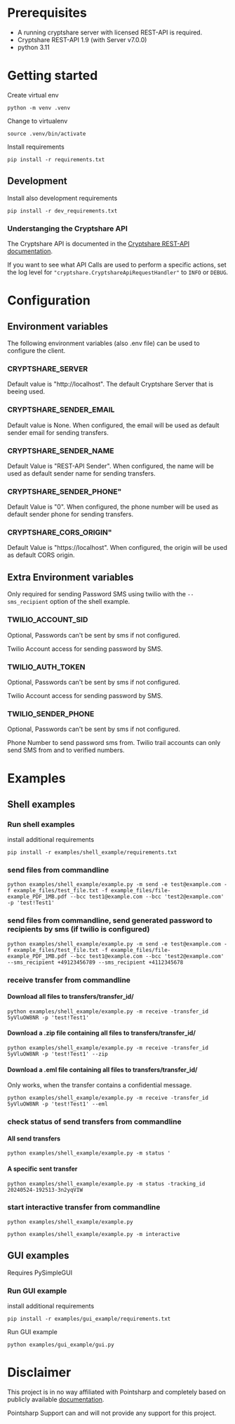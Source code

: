 # Prerequisites
- A running cryptshare server with licensed REST-API is required.
- Cryptshare REST-API 1.9 (with Server v7.0.0)
- python 3.11

# Getting started
Create virtual env 

`python -m venv .venv`

Change to virtualenv

`source .venv/bin/activate` 

Install requirements

`pip install -r requirements.txt`

## Development
Install also development requirements

`pip install -r dev_requirements.txt`

### Understanging the Cryptshare API
The Cryptshare API is documented in the [Cryptshare REST-API documentation](http://documentation.cryptshare.com).

If you want to see what API Calls are used to perform a specific actions, set the log level for `"cryptshare.CryptshareApiRequestHandler"` to `INFO` or `DEBUG`.

# Configuration

## Environment variables 
The following environment variables (also .env file) can be used to configure the client.

### CRYPTSHARE_SERVER
Default value is "http://localhost". The default Cryptshare Server that is beeing used.

### CRYPTSHARE_SENDER_EMAIL
Default value is None. When configured, the email will be used as default sender email for sending transfers.

### CRYPTSHARE_SENDER_NAME
Default Value is "REST-API Sender". When configured, the name will be used as default sender name for sending transfers.

### CRYPTSHARE_SENDER_PHONE"
Default Value is "0". When configured, the phone number will be used as default sender phone for sending transfers.

### CRYPTSHARE_CORS_ORIGIN"
Default Value is "https://localhost". When configured, the origin will be used as default CORS origin.

## Extra Environment variables
Only required for sending Password SMS using twilio with the `--sms_recipient` option of the shell example.

### TWILIO_ACCOUNT_SID 
Optional, Passwords can't be sent by sms if not configured.

Twilio Account access for sending password by SMS. 

### TWILIO_AUTH_TOKEN
Optional, Passwords can't be sent by sms if not configured.

Twilio Account access for sending password by SMS. 

### TWILIO_SENDER_PHONE
Optional, Passwords can't be sent by sms if not configured.

Phone Number to send password sms from. Twilio trail accounts can only send SMS from and to verified numbers. 


# Examples

## Shell examples

### Run shell examples
install additional requirements

`pip install -r examples/shell_example/requirements.txt`

### send files from commandline
`python examples/shell_example/example.py -m send -e test@example.com -f example_files/test_file.txt -f example_files/file-example_PDF_1MB.pdf --bcc test1@example.com --bcc 'test2@example.com' -p 'test!Test1'`

### send files from commandline, send generated password to recipients by sms (if twilio is configured)
`python examples/shell_example/example.py -m send -e test@example.com -f example_files/test_file.txt -f example_files/file-example_PDF_1MB.pdf --bcc test1@example.com --bcc 'test2@example.com' --sms_recipient +49123456789 --sms_recipient +4112345678`

### receive transfer from commandline

#### Download all files to transfers/transfer_id/
`python examples/shell_example/example.py -m receive -transfer_id 5yVluOW8NR -p 'test!Test1'`

#### Download a .zip file containing all files to transfers/transfer_id/
`python examples/shell_example/example.py -m receive -transfer_id 5yVluOW8NR -p 'test!Test1' --zip`

#### Download a .eml file containing all files to transfers/transfer_id/
Only works, when the transfer contains a confidential message.

`python examples/shell_example/example.py -m receive -transfer_id 5yVluOW8NR -p 'test!Test1' --eml`

### check status of send transfers from commandline
#### All send transfers
`python examples/shell_example/example.py -m status '`

#### A specific sent transfer
`python examples/shell_example/example.py -m status -tracking_id 20240524-192513-3n2yqVIW`

### start interactive transfer from commandline
`python examples/shell_example/example.py`

`python examples/shell_example/example.py -m interactive`

## GUI examples
Requires PySimpleGUI

### Run GUI example
install additional requirements

`pip install -r examples/gui_example/requirements.txt`

Run GUI example

`python examples/gui_example/gui.py`

# Disclaimer
This project is in no way affiliated with Pointsharp and completely based on publicly available [documentation](http://documentation.cryptshare.com). 

Pointsharp Support can and will not provide any support for this project.
